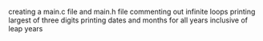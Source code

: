 creating a main.c file and main.h file
commenting out infinite loops
printing largest of three digits
printing dates and months for all years inclusive of leap years
